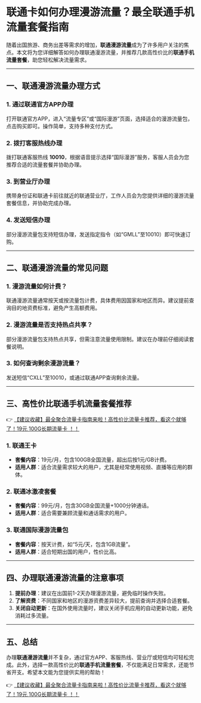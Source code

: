 # 联通卡如何办理漫游流量？最全联通手机流量套餐指南

随着出国旅游、商务出差等需求的增加，**联通漫游流量**成为了许多用户关注的焦点。本文将为您详细解答如何办理联通漫游流量，并推荐几款高性价比的**联通手机流量套餐**，助您轻松解决流量需求。

---

## 一、联通漫游流量办理方式

### 1. 通过联通官方APP办理
打开联通官方APP，进入“流量专区”或“国际漫游”页面，选择适合的漫游流量包，点击购买即可。操作简单，支持多种支付方式。

### 2. 拨打客服热线办理
拨打联通客服热线 **10010**，根据语音提示选择“国际漫游”服务，客服人员会为您推荐合适的流量套餐并协助办理。

### 3. 到营业厅办理
携带身份证和联通卡前往就近的联通营业厅，工作人员会为您提供详细的漫游流量套餐信息，并协助完成办理。

### 4. 发送短信办理
部分漫游流量包支持短信办理，发送指定指令（如“GMLL”至10010）即可快速订购。

---

## 二、联通漫游流量的常见问题

### 1. 漫游流量如何计费？
联通漫游流量通常按天或按流量包计费，具体费用因国家和地区而异。建议提前查询目的地资费标准，避免产生高额费用。

### 2. 漫游流量是否支持热点共享？
部分漫游流量包支持热点共享，但需注意流量使用限制。建议在办理前仔细阅读套餐说明。

### 3. 如何查询剩余漫游流量？
发送短信“CXLL”至10010，或通过联通APP查询剩余流量。

---

## 三、高性价比联通手机流量套餐推荐

👉 [【建议收藏】最全聚合流量卡指南来啦！高性价比流量卡推荐，看这个就够了！19元 100G长期流量卡 ！！](https://bit.ly/Liuliangka)

### 1. 联通王卡
- **套餐内容**：19元/月，包含100GB全国流量，超出后按1元/GB计费。
- **适用人群**：适合流量需求较大的用户，尤其是经常使用视频、直播等应用的群体。

### 2. 联通冰激凌套餐
- **套餐内容**：99元/月，包含30GB全国流量+1000分钟通话。
- **适用人群**：适合需要兼顾流量和通话需求的用户。

### 3. 联通国际漫游流量包
- **套餐内容**：按天计费，如“5元/天，包含1GB流量”。
- **适用人群**：适合短期出国的用户，性价比高。

---

## 四、办理联通漫游流量的注意事项

1. **提前办理**：建议在出国前1-2天办理漫游流量，避免临时操作失败。
2. **了解资费**：不同国家和地区的漫游资费差异较大，提前查询并选择合适套餐。
3. **关闭自动更新**：在国外使用流量时，建议关闭手机应用的自动更新功能，避免消耗过多流量。

---

## 五、总结

办理**联通漫游流量**并不复杂，通过官方APP、客服热线、营业厅或短信均可轻松完成。此外，选择一款高性价比的**联通手机流量套餐**，不仅能满足日常需求，还能节省开支。希望本文能为您提供实用的帮助！

👉 [【建议收藏】最全聚合流量卡指南来啦！高性价比流量卡推荐，看这个就够了！19元 100G长期流量卡 ！！](https://bit.ly/Liuliangka)